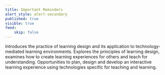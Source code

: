 ```yaml
---
title: Important Reminders
alert_style: alert-secondary
published: true
visible: true
feed:
    skip: false
---
```


Introduces the practice of learning design and its application to  technology-mediated learning environments. Explores the principles of  learning design, examines how to create learning experiences for others  and teach for understanding. Opportunities to plan, design and develop  an interactive learning experience using technologies specific for  teaching and learning.